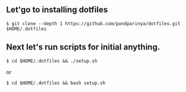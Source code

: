 ## Let'go to installing dotfiles

```$ git clone --depth 1 https://github.com/pondparinya/dotfiles.git $HOME/.dotfiles```


## Next let's run scripts for initial anything.

```$ cd $HOME/.dotfiles && ./setup.sh```

or

```$ cd $HOME/.dotfiles && bash setup.sh```
